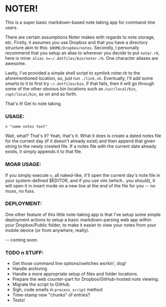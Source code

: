 NOTER!
======

This is a super basic markdown-based note taking app for command-line users.

There are certain assumptions Noter makes with regards to note storage, etc.
Firstly, it assumes you use Dropbox and that you have a directory structure
akin to this: `$HOME/Dropbox/notes`. Secondly, I personally recommend that you
setup an alias to wherever you decide to put `noter.rb`, here is mine: `alias
n=~/.dotfiles/bin/noter.rb`. One character aliases are awesome.

Lastly, I've provided a simple shell script to symlink noter.rb to the
aforementioned location, so, just run `./link.sh`. Eventually, I'll add some
smarts to it to first try `~/.dotfiles/bin`, if that fails, then it will go
through some of the other obvious bin locations such as `/usr/local/bin`,
`/opt/local/bin`, so on and so forth.

That's it! Get to note taking.

### USAGE:

`n "some notes text"`

Wait, what? That's it?
Yeah, that's it. What it does is create a dated notes file for the current
day (if it doesn't already exist) and then append that given string to the
newly created file. If a notes file with the current date already exists, it
simply appends it to that file.


### MOAR USAGE:
If you simply execute `n`, all naked-like, it'll open the current day's note
file in your system-defined $EDITOR, and if you use vim (which.. you should),
it will open it in insert mode on a new line at the end of the file for you
-- no muss, no fuss.


### DEPLOYMENT:
One other feature of this little note-taking app is that I've setup some simple
deployment actions to setup a basic markdown-parsing web app within your
Dropbox/Public folder, to make it easier to view your notes from your mobile
device (or from anywhere, really).

-- coming soon.


### TODO n STUFF:
* Get those command line options/switches workin', dog!
* Handle archiving
* Handle a more appropriate setup of files and folder locations.
* Prepare the web counter-part for Dropbox/GitHub-hosted note viewing.
* Migrate the script to GitHub.
* Sigh, code smells in `process_script` method
* Time-stamp new "chunks" of entries?
* Tests!

